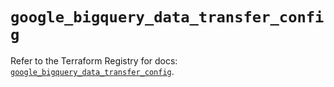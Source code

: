 # `google_bigquery_data_transfer_config`

Refer to the Terraform Registry for docs: [`google_bigquery_data_transfer_config`](https://registry.terraform.io/providers/hashicorp/google-beta/6.49.1/docs/resources/google_bigquery_data_transfer_config).
